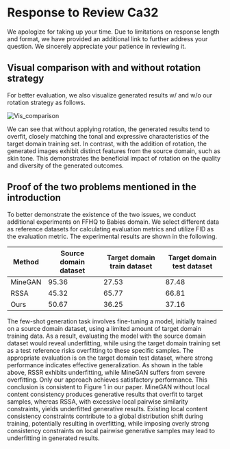 # Response to Review Ca32

We apologize for taking up your time. Due to limitations on response length and format, we have provided an additional link to further address your question. We sincerely appreciate your patience in reviewing it.

## Visual comparison with and without rotation strategy

For better evaluation, we also visualize generated results w/ and w/o our rotation strategy as follows. 

![Vis_comparison](5.png)

We can see that without applying rotation, the generated results tend to overfit, closely matching the tonal and expressive characteristics of the target domain training set. In contrast, with the addition of rotation, the generated images exhibit distinct features from the source domain, such as skin tone. This demonstrates the beneficial impact of rotation on the quality and diversity of the generated outcomes.


## Proof of the two problems mentioned in the introduction

To better demonstrate the existence of the two issues, we conduct additional experiments on FFHQ to Babies domain. We select different data as reference datasets for calculating evaluation metrics and utilize FID as the evaluation metric. The experimental results are shown in the following.

| Method  | Source domain dataset | Target domain train dataset | Target domain test dataset |
|---------|-----------------------|-----------------------------|----------------------------|
| MineGAN | 95.36                 | 27.53                       | 87.48                      |
| RSSA    | 45.32                 | 65.77                       | 66.81                      |
| Ours    | 50.67                 | 36.25                       | 37.16                      |


The few-shot generation task involves fine-tuning a model, initially trained on a source domain dataset, using a limited amount of target domain training data. As a result, evaluating the model with the source domain dataset would reveal underfitting, while using the target domain training set as a test reference risks overfitting to these specific samples. The appropriate evaluation is on the target domain test dataset, where strong performance indicates effective generalization. As shown in the table above, RSSR exhibits underfitting, while MineGAN suffers from severe overfitting. Only our approach achieves satisfactory performance. This conclusion is consistent to Figure 1 in our paper. MineGAN without local content consistency produces generative results that overfit to target samples, whereas RSSA, with excessive local pairwise similarity constraints, yields underfitted generative results. Existing local content consistency constraints contribute to a global distribution shift during training, potentially resulting in overfitting, while imposing overly strong consistency constraints on local pairwise generative samples may lead to underfitting in generated results.


